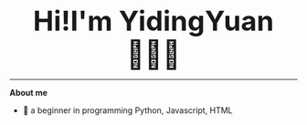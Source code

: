 <div align='center'><font size='150'><b>Hi!I'm YidingYuan🙋🏻‍♀️</b></font></div>

------
**About me**
- 🌱 a beginner in programming Python, Javascript, HTML



